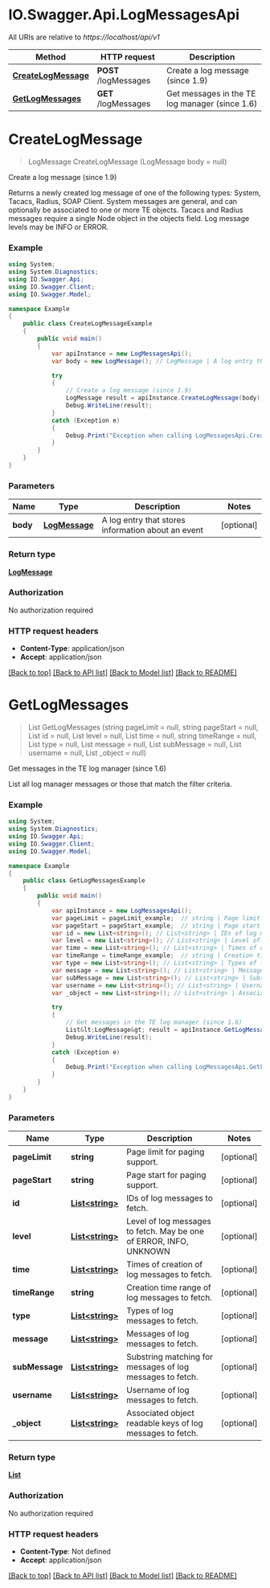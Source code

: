 # IO.Swagger.Api.LogMessagesApi

All URIs are relative to *https://localhost/api/v1*

Method | HTTP request | Description
------------- | ------------- | -------------
[**CreateLogMessage**](LogMessagesApi.md#createlogmessage) | **POST** /logMessages | Create a log message (since 1.9)
[**GetLogMessages**](LogMessagesApi.md#getlogmessages) | **GET** /logMessages | Get messages in the TE log manager (since 1.6)


<a name="createlogmessage"></a>
# **CreateLogMessage**
> LogMessage CreateLogMessage (LogMessage body = null)

Create a log message (since 1.9)

Returns a newly created log message of one of the following types: System, Tacacs, Radius, SOAP Client. System messages are general, and can optionally be associated to one or more TE objects. Tacacs and Radius messages require a single Node object in the objects field. Log message levels may be INFO or ERROR.

### Example
```csharp
using System;
using System.Diagnostics;
using IO.Swagger.Api;
using IO.Swagger.Client;
using IO.Swagger.Model;

namespace Example
{
    public class CreateLogMessageExample
    {
        public void main()
        {
            var apiInstance = new LogMessagesApi();
            var body = new LogMessage(); // LogMessage | A log entry that stores information about an event (optional) 

            try
            {
                // Create a log message (since 1.9)
                LogMessage result = apiInstance.CreateLogMessage(body);
                Debug.WriteLine(result);
            }
            catch (Exception e)
            {
                Debug.Print("Exception when calling LogMessagesApi.CreateLogMessage: " + e.Message );
            }
        }
    }
}
```

### Parameters

Name | Type | Description  | Notes
------------- | ------------- | ------------- | -------------
 **body** | [**LogMessage**](LogMessage.md)| A log entry that stores information about an event | [optional] 

### Return type

[**LogMessage**](LogMessage.md)

### Authorization

No authorization required

### HTTP request headers

 - **Content-Type**: application/json
 - **Accept**: application/json

[[Back to top]](#) [[Back to API list]](../README.md#documentation-for-api-endpoints) [[Back to Model list]](../README.md#documentation-for-models) [[Back to README]](../README.md)

<a name="getlogmessages"></a>
# **GetLogMessages**
> List<LogMessage> GetLogMessages (string pageLimit = null, string pageStart = null, List<string> id = null, List<string> level = null, List<string> time = null, string timeRange = null, List<string> type = null, List<string> message = null, List<string> subMessage = null, List<string> username = null, List<string> _object = null)

Get messages in the TE log manager (since 1.6)

List all log manager messages or those that match the filter criteria.

### Example
```csharp
using System;
using System.Diagnostics;
using IO.Swagger.Api;
using IO.Swagger.Client;
using IO.Swagger.Model;

namespace Example
{
    public class GetLogMessagesExample
    {
        public void main()
        {
            var apiInstance = new LogMessagesApi();
            var pageLimit = pageLimit_example;  // string | Page limit for paging support. (optional) 
            var pageStart = pageStart_example;  // string | Page start for paging support. (optional) 
            var id = new List<string>(); // List<string> | IDs of log messages to fetch. (optional) 
            var level = new List<string>(); // List<string> | Level of log messages to fetch. May be one of ERROR, INFO, UNKNOWN (optional) 
            var time = new List<string>(); // List<string> | Times of creation of log messages to fetch. (optional) 
            var timeRange = timeRange_example;  // string | Creation time range of log messages to fetch. (optional) 
            var type = new List<string>(); // List<string> | Types of log messages to fetch. (optional) 
            var message = new List<string>(); // List<string> | Messages of log messages to fetch. (optional) 
            var subMessage = new List<string>(); // List<string> | Substring matching for messages of log messages to fetch. (optional) 
            var username = new List<string>(); // List<string> | Username of log messages to fetch. (optional) 
            var _object = new List<string>(); // List<string> | Associated object readable keys of log messages to fetch. (optional) 

            try
            {
                // Get messages in the TE log manager (since 1.6)
                List&lt;LogMessage&gt; result = apiInstance.GetLogMessages(pageLimit, pageStart, id, level, time, timeRange, type, message, subMessage, username, _object);
                Debug.WriteLine(result);
            }
            catch (Exception e)
            {
                Debug.Print("Exception when calling LogMessagesApi.GetLogMessages: " + e.Message );
            }
        }
    }
}
```

### Parameters

Name | Type | Description  | Notes
------------- | ------------- | ------------- | -------------
 **pageLimit** | **string**| Page limit for paging support. | [optional] 
 **pageStart** | **string**| Page start for paging support. | [optional] 
 **id** | [**List&lt;string&gt;**](string.md)| IDs of log messages to fetch. | [optional] 
 **level** | [**List&lt;string&gt;**](string.md)| Level of log messages to fetch. May be one of ERROR, INFO, UNKNOWN | [optional] 
 **time** | [**List&lt;string&gt;**](string.md)| Times of creation of log messages to fetch. | [optional] 
 **timeRange** | **string**| Creation time range of log messages to fetch. | [optional] 
 **type** | [**List&lt;string&gt;**](string.md)| Types of log messages to fetch. | [optional] 
 **message** | [**List&lt;string&gt;**](string.md)| Messages of log messages to fetch. | [optional] 
 **subMessage** | [**List&lt;string&gt;**](string.md)| Substring matching for messages of log messages to fetch. | [optional] 
 **username** | [**List&lt;string&gt;**](string.md)| Username of log messages to fetch. | [optional] 
 **_object** | [**List&lt;string&gt;**](string.md)| Associated object readable keys of log messages to fetch. | [optional] 

### Return type

[**List<LogMessage>**](LogMessage.md)

### Authorization

No authorization required

### HTTP request headers

 - **Content-Type**: Not defined
 - **Accept**: application/json

[[Back to top]](#) [[Back to API list]](../README.md#documentation-for-api-endpoints) [[Back to Model list]](../README.md#documentation-for-models) [[Back to README]](../README.md)

